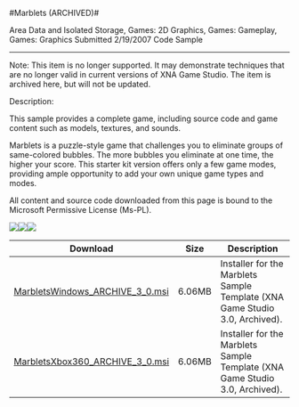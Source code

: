 #Marblets (ARCHIVED)#

Area
Data and Isolated Storage, Games: 2D Graphics, Games: Gameplay, Games: Graphics
Submitted
2/19/2007
Code Sample

---

Note: This item is no longer supported. It may demonstrate techniques that are no longer valid in current versions of XNA Game Studio. The item is archived here, but will not be updated.

Description: 

This sample provides a complete game, including source code and game content such as models, textures, and sounds.

Marblets is a puzzle-style game that challenges you to eliminate groups of same-colored bubbles. The more bubbles you eliminate at one time, the higher your score. This starter kit version offers only a few game modes, providing ample opportunity to add your own unique game types and modes.


All content and source code downloaded from this page is bound to the Microsoft Permissive License (Ms-PL).

![](https://github.com/nkast/XNAGameStudio/blob/master/Images/XNA_Marblets_01_small.jpg)![](https://github.com/nkast/XNAGameStudio/blob/master/Images/XNA_Marblets_02_small.jpg)![](https://github.com/nkast/XNAGameStudio/blob/master/Images/XNA_Marblets_03_small.jpg)


		

Download | Size | Description
---|---|---|
[MarbletsWindows_ARCHIVE_3_0.msi](https://github.com/nkast/XNAGameStudio/blob/master/Samples/MarbletsWindows_ARCHIVE_3_0.msi?raw=true) | 6.06MB | Installer for the Marblets Sample Template (XNA Game Studio 3.0, Archived).
[MarbletsXbox360_ARCHIVE_3_0.msi](https://github.com/nkast/XNAGameStudio/blob/master/Samples/MarbletsXbox360_ARCHIVE_3_0.msi?raw=true) | 6.06MB | Installer for the Marblets Sample Template (XNA Game Studio 3.0, Archived). 
